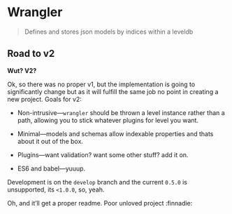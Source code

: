 # Wrangler

> Defines and stores json models by indices within a leveldb

## Road to v2

__Wut? V2?__

Ok, so there was no proper v1, but the implementation is going to significantly change but as it will fulfill the same job no point in creating a new project. Goals for v2:

* Non-intrusive—`wrangler` should be thrown a level instance rather than a path, allowing you to stick whatever plugins for level you want.

* Minimal—models and schemas allow indexable properties and thats about it out of the box.

* Plugins—want validation? want some other stuff? add it on.

* ES6 and babel—yuuup.

Development is on the `develop` branch and the current `0.5.0` is unsupported, its `<1.0.0`, so, yeah.

Oh, and it’ll get a proper readme. Poor unloved project :finnadie:
